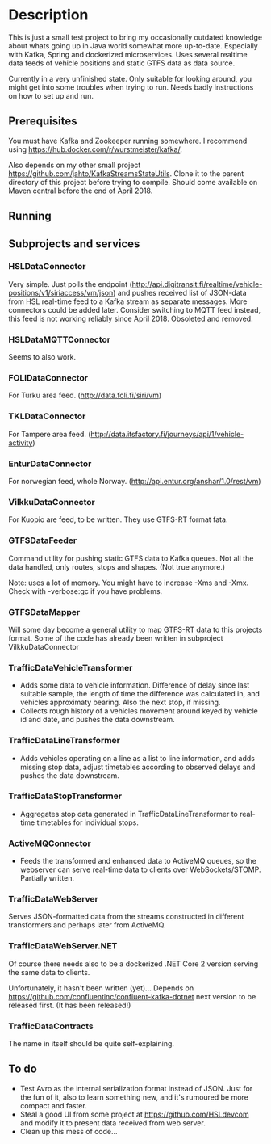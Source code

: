 # Description

This is just a small test project to bring my occasionally outdated knowledge
about whats going up in Java world somewhat more up-to-date.
Especially with Kafka, Spring and dockerized microservices. Uses
several realtime data feeds of vehicle positions and static GTFS data
as data source.

Currently in a very unfinished state. Only suitable for looking around,
you might get into some troubles when trying to run. Needs badly instructions
on how to set up and run.

## Prerequisites

You must have Kafka and Zookeeper running somewhere. I recommend using
https://hub.docker.com/r/wurstmeister/kafka/.

Also depends on my other small project https://github.com/jahto/KafkaStreamsStateUtils.
Clone it to the parent directory of this project before trying to compile. Should
come available on Maven central before the end of April 2018.

## Running

## Subprojects and services

### HSLDataConnector

Very simple. Just polls the endpoint (http://api.digitransit.fi/realtime/vehicle-positions/v1/siriaccess/vm/json)
and pushes received list of JSON-data from HSL real-time feed to a Kafka stream as separate messages. More connectors
could be added later. Consider switching to MQTT feed instead, this feed is not working reliably since April 2018.
Obsoleted and removed.

### HSLDataMQTTConnector

Seems to also work.

### FOLIDataConnector

For Turku area feed. (http://data.foli.fi/siri/vm)

### TKLDataConnector

For Tampere area feed. (http://data.itsfactory.fi/journeys/api/1/vehicle-activity)

### EnturDataConnector

For norwegian feed, whole Norway. (http://api.entur.org/anshar/1.0/rest/vm)

### VilkkuDataConnector

For Kuopio are feed, to be written. They use GTFS-RT format fata.

### GTFSDataFeeder

Command utility for pushing static GTFS data to Kafka queues. Not all the data handled, only
routes, stops and shapes. (Not true anymore.)

Note: uses a lot of memory. You might have to increase -Xms and -Xmx. Check with -verbose:gc if you have problems.

### GTFSDataMapper

Will some day become a general utility to map GTFS-RT data to this projects format. Some
of the code has already been written in subproject VilkkuDataConnector

### TrafficDataVehicleTransformer

- Adds some data to vehicle information. Difference of delay since last suitable sample, the length of time the difference
was calculated in, and vehicles approximaty bearing. Also the next stop, if missing.
- Collects rough history of a vehicles movement around keyed by vehicle id and date, and pushes the data downstream.

### TrafficDataLineTransformer

- Adds vehicles operating on a line as a list to line information, and adds missing stop data, adjust timetables according to observed delays and pushes the data downstream.

### TrafficDataStopTransformer

- Aggregates stop data generated in TrafficDataLineTransformer to real-time timetables for individual stops. 

### ActiveMQConnector

- Feeds the transformed and enhanced data to ActiveMQ queues, so the webserver can serve real-time data to clients over
WebSockets/STOMP. Partially written.


### TrafficDataWebServer

Serves JSON-formatted data from the streams constructed in different transformers and perhaps later from ActiveMQ.

### TrafficDataWebServer.NET

Of course there needs also to be a dockerized .NET Core 2 version serving the same data to clients.

Unfortunately, it hasn't been written (yet)... Depends on https://github.com/confluentinc/confluent-kafka-dotnet
next version to be released first. (It has been released!)

### TrafficDataContracts

The name in itself should be quite self-explaining.

## To do
- Test Avro as the internal serialization format instead of JSON. Just for the fun of it,
also to learn something new, and it's rumoured be more compact and faster.
- Steal a good UI from some project at https://github.com/HSLdevcom and modify it to present
data received from web server.
- Clean up this mess of code...